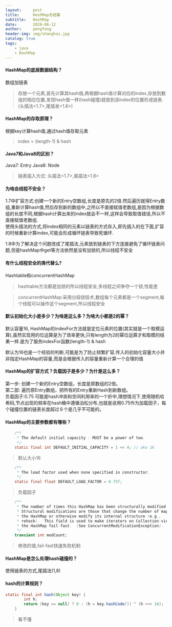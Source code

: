 ```yaml
---
layout:     post
title:      HashMap总结篇
subtitle:   HashMap
date:       2020-06-12
author:     pengfeng
header-img: img/shanghai.jpg
catalog: true
tags:
    - java
    - HashMap
---
```


#### HashMap的底层数据结构？

数组加链表
> 存放一个元素,首先计算其hash值,再根据hash值计算对应的index,存放到数组的相应位置,发现hash值一样(hash碰撞)就放到该index的位置形成链表.(头插法<1.7>,尾插发<1.8>)


#### HashMap的存取原理？

根据key计算hash值,通过hash值存取元素
> index = (length-1) & hash

#### Java7和Java8的区别？
Java7: Entry
Java8: Node
> 链表插入方式: 头插法<1.7>,尾插法<1.8>

#### 为啥会线程不安全？

1.7中扩容方式:创建一个新的Entry空数组,长度是原先的2倍.然后遍历就得Entry数组,重新计算hash值,然后存到新的数组中,之所以不直接赋值老数组,是因为根据数组的长度不同,根据hash计算出来的index就会不一样,这样会导致取值错误,所以不直接赋值老数组.<br/>
使用头插法的方式,将index相同的元素以链表的方式存入,即先插入的在下面,扩容的时候重新计算index,可能会形成循环链表导致死循环.
<br/>

1.8中为了解决这个问题改成了尾插法,元素放到链表的下方连接避免了循环链表问题,但是hashMap中get等方法依然是没有加锁的,所以线程不安全

#### 有什么线程安全的类代替么?

Hashtable和concurrentHashMap
> hashtable方法都是加锁的所以线程安全,多线程之间争夺一个锁,性能差

>concurrentHashMap:采用分段锁技术,数组每个元素都是一个segment,每个线程可以操作这个segment,所以线程安全

#### 默认初始化大小是多少？为啥是这么多？为啥大小都是2的幂？

默认容量16, HashMap的indexFor方法就是定位元素的位置(其实就是一个取模运算),虽然实现用的位运算是为了效率更快,只有length为2的幂位运算才和取模的结果一样.是为了服务indexFor函数(length-1) & hash <br/>

默认为16也是一个经验的判断,可能是为了防止频繁扩容,传入的初始化容量大小并非指定HashMap的容量,而是会根据传入的容量重新计算一个合理的值


#### HashMap的扩容方式？负载因子是多少？为什是这么多？

第一步: 创建一个新的Entry空数组，长度是原数组的2倍。<br/>
第二部: 遍历原Entry数组，把所有的Entry重新Hash到新数组。<br/>
负载因子:0.75 可能是hash冲突和空间利用率的一个折中,理想情况下,使用随机哈希码,节点出现的频率在hash桶中遵循泊松分布,也就是说用0.75作为加载因子，每个碰撞位置的链表长度超过８个是几乎不可能的。


#### HashMap的主要参数都有哪些？

```java
    /**
     * The default initial capacity - MUST be a power of two.
     */
    static final int DEFAULT_INITIAL_CAPACITY = 1 << 4; // aka 16
```
> 默认大小16

```java
    /**
     * The load factor used when none specified in constructor.
     */
    static final float DEFAULT_LOAD_FACTOR = 0.75f;
```
> 负载因子

```java
    /**
     * The number of times this HashMap has been structurally modified
     * Structural modifications are those that change the number of mappings in
     * the HashMap or otherwise modify its internal structure (e.g.,
     * rehash).  This field is used to make iterators on Collection-views of
     * the HashMap fail-fast.  (See ConcurrentModificationException).
     */
    transient int modCount;
```
> 修改的值,fail-fast快速失败机制

#### HashMap是怎么处理hash碰撞的？

使用链表的方式,尾插法(1,8)

#### hash的计算规则？

```java
static final int hash(Object key) {
        int h;
        return (key == null) ? 0 : (h = key.hashCode()) ^ (h >>> 16);
    }
```

> 看不懂

